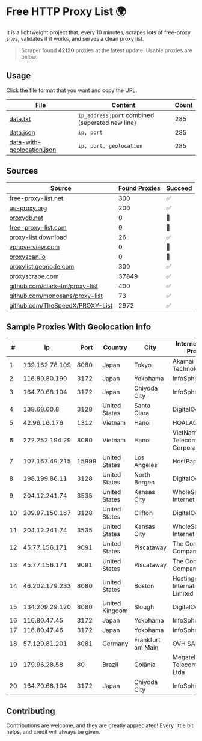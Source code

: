 
# Free HTTP Proxy List 🌍

It is a lightweight project that, every 10 minutes, scrapes lots of free-proxy sites, validates if it works, and serves a clean proxy list.


> Scraper found **42120** proxies at the latest update. Usable proxies are below.

## Usage

Click the file format that you want and copy the URL.


|File|Content|Count|
|----|-------|-----|
|[data.txt](https://raw.githubusercontent.com/themiralay/Proxy-List-World/master/data.txt)|`ip_address:port` combined (seperated new line)|285|
|[data.json](https://raw.githubusercontent.com/themiralay/Proxy-List-World/master/data.json)|`ip, port`|285|
|[data-with-geolocation.json](https://raw.githubusercontent.com/themiralay/Proxy-List-World/master/data-with-geolocation.json)|`ip, port, geolocation`|285|

## Sources

|Source|Found Proxies|Succeed|
|------|-------------|-------|
|[free-proxy-list.net](https://free-proxy-list.net)|300|✅|
|[us-proxy.org](https://www.us-proxy.org)|200|✅|
|[proxydb.net](http://proxydb.net)|0|🚫|
|[free-proxy-list.com](https://free-proxy-list.com/?page=&port=&type%5B%5D=http&type%5B%5D=https&up_time=0&search=Search)|0|🚫|
|[proxy-list.download](https://www.proxy-list.download/HTTP)|26|✅|
|[vpnoverview.com](https://vpnoverview.com/privacy/anonymous-browsing/free-proxy-servers)|0|🚫|
|[proxyscan.io](https://www.proxyscan.io)|0|🚫|
|[proxylist.geonode.com](https://proxylist.geonode.com/api/proxy-list?limit=300&page=1&sort_by=lastChecked&sort_type=desc&protocols=http,https)|300|✅|
|[proxyscrape.com](https://api.proxyscrape.com/v2/?request=displayproxies&protocol=http&timeout=10000&country=all&ssl=all&anonymity=all)|37849|✅|
|[github.com/clarketm/proxy-list](https://raw.githubusercontent.com/clarketm/proxy-list/master/proxy-list-raw.txt)|400|✅|
|[github.com/monosans/proxy-list](https://raw.githubusercontent.com/monosans/proxy-list/main/proxies/http.txt)|73|✅|
|[github.com/TheSpeedX/PROXY-List](https://raw.githubusercontent.com/TheSpeedX/PROXY-List/master/http.txt)|2972|✅|


## Sample Proxies With Geolocation Info

|#|Ip|Port|Country|City|Internet Service Provider|
|-|--|----|-------|----|-------------------------|
|1|139.162.78.109|8080|Japan|Tokyo|Akamai Technologies, Inc.|
|2|116.80.80.199|3172|Japan|Yokohama|InfoSphere|
|3|164.70.68.104|3172|Japan|Chiyoda City|InfoSphere|
|4|138.68.60.8|3128|United States|Santa Clara|DigitalOcean, LLC|
|5|42.96.16.176|1312|Vietnam|Hanoi|HOALAC-VNNIC|
|6|222.252.194.29|8080|Vietnam|Hanoi|VietNam Post and Telecom Corporation|
|7|107.167.49.215|15999|United States|Los Angeles|HostPapa|
|8|198.199.86.11|3128|United States|North Bergen|DigitalOcean, LLC|
|9|204.12.241.74|3535|United States|Kansas City|WholeSale Internet|
|10|209.97.150.167|3128|United States|Clifton|DigitalOcean, LLC|
|11|204.12.241.74|3535|United States|Kansas City|WholeSale Internet|
|12|45.77.156.171|9091|United States|Piscataway|The Constant Company|
|13|45.77.156.171|9091|United States|Piscataway|The Constant Company|
|14|46.202.179.233|8080|United States|Boston|Hostinger International Limited|
|15|134.209.29.120|8080|United Kingdom|Slough|DigitalOcean, LLC|
|16|116.80.47.45|3172|Japan|Yokohama|InfoSphere|
|17|116.80.47.46|3172|Japan|Yokohama|InfoSphere|
|18|57.129.81.201|8081|Germany|Frankfurt am Main|OVH SAS|
|19|179.96.28.58|80|Brazil|Goiânia|Megatelecom Telecomunicacoes Ltda|
|20|164.70.68.104|3172|Japan|Chiyoda City|InfoSphere|



## Contributing

Contributions are welcome, and they are greatly appreciated! Every
little bit helps, and credit will always be given.

